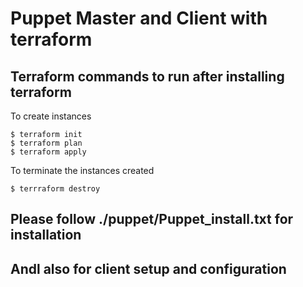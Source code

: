 # Puppet Master and Client with terraform

## Terraform commands to run after installing terraform ##

To create instances
```
$ terraform init
$ terraform plan
$ terraform apply

```
To terminate the instances created
```
$ terrraform destroy
```

## Please follow ./puppet/Puppet_install.txt for installation ##
## Andl also for client setup and configuration ##